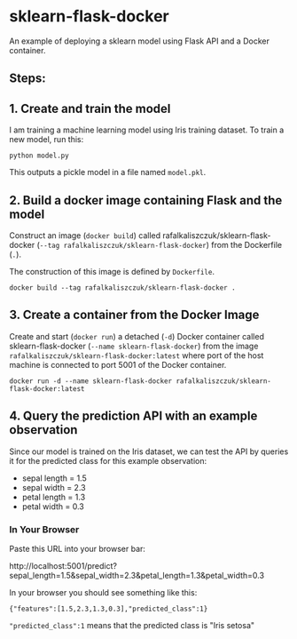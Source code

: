 # sklearn-flask-docker
An example of deploying a sklearn model using Flask API and a Docker container.

## Steps:

## 1. Create and train the model

I am training a machine learning model using Iris training dataset. To train a new model, run this:

`python model.py`

This outputs a pickle model in a file named `model.pkl`.

## 2. Build a docker image containing Flask and the model

Construct an image (`docker build`) called rafalkaliszczuk/sklearn-flask-docker (`--tag rafalkaliszczuk/sklearn-flask-docker`) from the Dockerfile (`.`).

The construction of this image is defined by `Dockerfile`.

`docker build --tag rafalkaliszczuk/sklearn-flask-docker .`

## 3. Create a container from the Docker Image

Create and start (`docker run`) a detached (`-d`) Docker container called sklearn-flask-docker (`--name sklearn-flask-docker`) from the image `rafalkaliszczuk/sklearn-flask-docker:latest` where port of the host machine is connected to port 5001 of the Docker container.

`docker run -d --name sklearn-flask-docker rafalkaliszczuk/sklearn-flask-docker:latest`

## 4. Query the prediction API with an example observation

Since our model is trained on the Iris dataset, we can test the API by queries it for the predicted class for this example observation:

- sepal length = 1.5
- sepal width = 2.3
- petal length = 1.3
- petal width = 0.3

### In Your Browser

Paste this URL into your browser bar:

http://localhost:5001/predict?sepal_length=1.5&sepal_width=2.3&petal_length=1.3&petal_width=0.3

In your browser you should see something like this:
```
{"features":[1.5,2.3,1.3,0.3],"predicted_class":1}
```

`"predicted_class":1` means that the predicted class is "Iris setosa"
